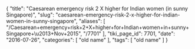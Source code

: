 {
    "title": "Caesarean emergency risk 2 X higher for Indian women (in sunny Singapore)",
    "slug": "caesarean-emergency-risk-2-x-higher-for-indian-women-in-sunny-singapore",
    "aliases": [
        "/Caesarean+emergency+risk+2+X+higher+for+Indian+women+in+sunny+Singapore+\u2013+Nov+2015",
        "/7701"
    ],
    "tiki_page_id": 7701,
    "date": "2016-07-26",
    "categories": [
        "old name"
    ],
    "tags": [
        "old name"
    ]
}